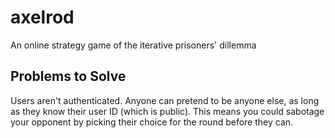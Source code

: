 # axelrod
An online strategy game of the iterative prisoners' dillemma


## Problems to Solve

Users aren't authenticated. Anyone can pretend to be anyone else, as long as they know their user ID (which is public). This means you could sabotage your opponent by picking their choice for the round before they can.
